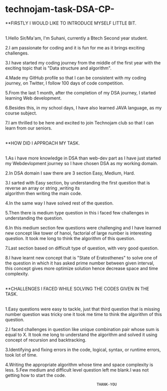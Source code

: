 # technojam-task-DSA-CP-

**FIRSTLY I WOULD LIKE TO INTRODUCE MYSELF LITTLE BIT.


<br>1.Hello Sir/Ma'am, I'm Suhani, currently a Btech Second year student.</br>

2.I am passionate for coding and it is fun for me as it brings exciting challenges.

3.I have started my coding journey from the middle of the first year with the exciting topic that is "Data structure and algorithm".

4.Made my GitHub profile so that I can be consistent with my coding journey, on Twitter, I follow 100 days of code competition.

5.From the last 1 month, after the completion of my DSA journey, I started learning Web development.

6.Besides this, in my school days, I have also learned JAVA language, as my course subject.

7.I am thrilled to be here and excited to join Technojam club so that I can learn from our seniors.


<br>**HOW DID I APPROACH MY TASK.</br>


<br>1.As i have more knowledge in DSA  than web-dev part as I have just started my Webdevlopment journey so I have chosen DSA as my working domain.</br>

2.In DSA domain I saw there are 3 section Easy, Medium, Hard.

3.I sarted  with Easy section, by understanding the first question that is reverse an array or string ,writing its     
   algorithm then writing the main code.

4.In the same way I have solved rest of the question. 

5.Then there is medium type question in this i faced few challenges in understanding the question.

6.In this medium section few questions were challenging and I have learned new concept like tower of hanoi, factorial 
of large number is interesting question. It took me long to think the algorithm of this question.

7.Last section based on difficult type of question, with very good question.

8.I have learnt new concept that is "State of Eratosthenes" to solve one of the question in which it has asked prime number between given interval, this concept gives more optimize solution hence decrease space and time complexity.


<br>**CHALLENGES I FACED WHILE SOLVING THE CODES GIVEN IN THE TASK.</br>

<br>1.Easy questions were easy to tackle, just that third question that is missing number question was tricky one it took me time to think the algorithm of this question.</br>

2.I faced challenges in question like unique combination pair whose sum is equal to X. It took me long to understand the algorithm and solved it using concept of recursion and backtracking.

3.Identifying and fixing errors in the code, logical, syntax, or runtime errors, took lot of time.

4.Writing the appropriate algorithm whose time and space complexity is less.
5.Few medium and difficult level question left me blank.I was not getting how to start the code.

                                             THANK-YOU















